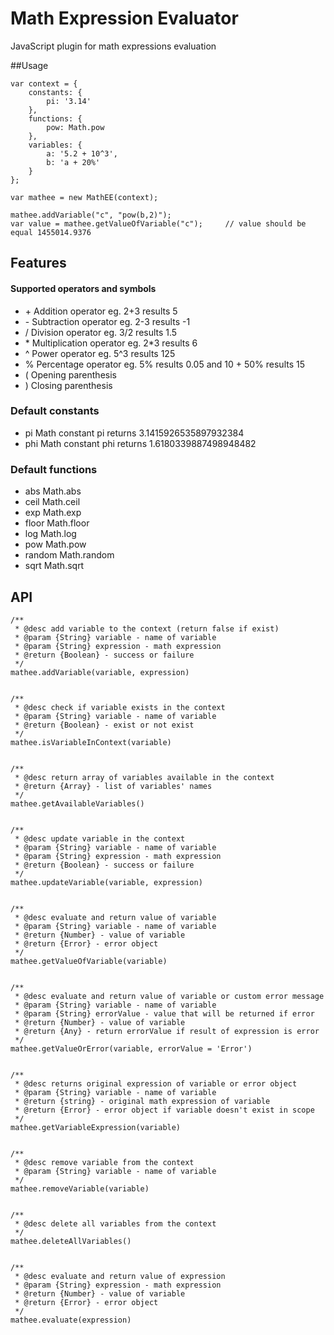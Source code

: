 # Math Expression Evaluator
JavaScript plugin for math expressions evaluation

##Usage

```
var context = {
    constants: {
        pi: '3.14'
    },
    functions: {
        pow: Math.pow
    },
    variables: {
        a: '5.2 + 10^3',
        b: 'a + 20%'
    }
};

var mathee = new MathEE(context);

mathee.addVariable("c", "pow(b,2)");
var value = mathee.getValueOfVariable("c");     // value should be equal 1455014.9376
```

## Features

#### Supported operators and symbols
- \+ Addition operator eg. 2+3 results 5 
- \- Subtraction operator eg. 2-3 results -1 
- \/ Division operator eg. 3/2 results 1.5 
- \* Multiplication operator eg. 2*3 results 6 
- \^ Power operator eg. 5^3 results 125 
- \% Percentage operator eg. 5% results 0.05 and 10 + 50% results 15 
- \( Opening parenthesis 
- \) Closing parenthesis

### Default constants
- pi Math constant pi returns 3.1415926535897932384 
- phi Math constant phi returns 1.6180339887498948482

### Default functions
- abs Math.abs 
- ceil Math.ceil 
- exp Math.exp 
- floor Math.floor 
- log Math.log 
- pow Math.pow 
- random Math.random 
- sqrt Math.sqrt

## API

```
/**
 * @desc add variable to the context (return false if exist)
 * @param {String} variable - name of variable
 * @param {String} expression - math expression
 * @return {Boolean} - success or failure
 */
mathee.addVariable(variable, expression)


/**
 * @desc check if variable exists in the context
 * @param {String} variable - name of variable
 * @return {Boolean} - exist or not exist
 */
mathee.isVariableInContext(variable)


/**
 * @desc return array of variables available in the context
 * @return {Array} - list of variables' names
 */
mathee.getAvailableVariables()


/**
 * @desc update variable in the context
 * @param {String} variable - name of variable
 * @param {String} expression - math expression
 * @return {Boolean} - success or failure
 */
mathee.updateVariable(variable, expression)


/**
 * @desc evaluate and return value of variable
 * @param {String} variable - name of variable
 * @return {Number} - value of variable
 * @return {Error} - error object
 */
mathee.getValueOfVariable(variable)


/**
 * @desc evaluate and return value of variable or custom error message
 * @param {String} variable - name of variable
 * @param {String} errorValue - value that will be returned if error
 * @return {Number} - value of variable
 * @return {Any} - return errorValue if result of expression is error
 */
mathee.getValueOrError(variable, errorValue = 'Error')


/**
 * @desc returns original expression of variable or error object
 * @param {String} variable - name of variable
 * @return {string} - original math expression of variable
 * @return {Error} - error object if variable doesn't exist in scope
 */
mathee.getVariableExpression(variable)


/**
 * @desc remove variable from the context
 * @param {String} variable - name of variable
 */
mathee.removeVariable(variable)


/**
 * @desc delete all variables from the context
 */
mathee.deleteAllVariables()


/**
 * @desc evaluate and return value of expression
 * @param {String} expression - math expression
 * @return {Number} - value of variable
 * @return {Error} - error object
 */
mathee.evaluate(expression)
```
